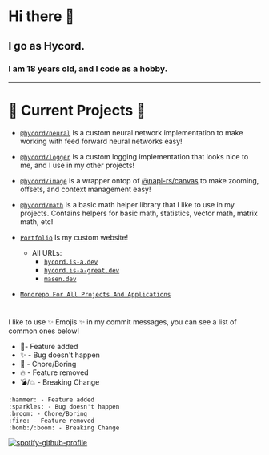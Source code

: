 # Hi there 👋

## I go as Hycord.

### I am 18 years old, and I code as a hobby.

---
# 🔭 Current Projects 🔭

- [`@hycord/neural`](https://npmjs.org/package/@hycord/neural) Is a custom neural network implementation to make working with feed forward neural networks easy!
- [`@hycord/logger`](https://npmjs.org/package/@hycord/logger) Is a custom logging implementation that looks nice to me, and I use in my other projects!
- [`@hycord/image`](https://npmjs.org/package/@hycord/image) Is a wrapper ontop of [@napi-rs/canvas](https://npmjs.org/package/@napi-rs/canvas) to make zooming, offsets, and context management easy!
- [`@hycord/math`](https://npmjs.org/package/@hycord/math) Is a basic math helper library that I like to use in my projects. Contains helpers for basic math, statistics, vector math, matrix math, etc!


- [`Portfolio`](https://hycord.is-a.dev) Is my custom website!
  - All URLs:
    - [`hycord.is-a.dev`](https://hycord.is-a.dev/)
    - [`hycord.is-a-great.dev`](https://hycord.is-a-great.dev)
    - [`masen.dev`](https://masen.dev)

    
- [`Monorepo For All Projects And Applications`](https://github.com/hycord/monorepo)
#

#

I like to use ✨ Emojis ✨ in my commit messages,
you can see a list of common ones below!

- 🔨- Feature added
- ✨ - Bug doesn't happen
- 🧹 - Chore/Boring
- 🔥 - Feature removed
- 💣/💥 - Breaking Change

```
:hammer: - Feature added
:sparkles: - Bug doesn't happen
:broom: - Chore/Boring
:fire: - Feature removed
:bomb:/:boom: - Breaking Change
```

[![spotify-github-profile](https://spotify-github-profile.vercel.app/api/view?uid=31y4vizdkb23gag4e47lysodjfoi&cover_image=true&theme=novatorem&bar_color=9ef9ff&bar_color_cover=true)](https://github.com/kittinan/spotify-github-profile)
